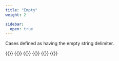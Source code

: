 ```yaml
---
title: "Empty"
weight: 2

sidebar:
  open: true
---
```


Cases defined as having the empty string delimiter.

{{<cards>}}
    {{<card link="/cases/flat" title="flatcase">}}
    {{<card link="/cases/upper" title="UPPERFLATCASE">}}
    {{<card link="/cases/pascal" title="PascalCase">}}
    {{<card link="/cases/camel" title="camelCase">}}
{{</cards>}}
